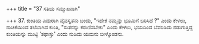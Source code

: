 +++
title = "37 ಸತಿಯ ಸಮ್ಮುಖನಾಗಿ"

+++
37. ಕುಂತಿಯ ಎದುರಾಗಿ ವೈವಸ್ವತನು ಬಂದು, "ಇದೇಕೆ ನಮ್ಮನ್ನು ಭೂಮಿಗೆ ಬರಿಸಿದೆ ?" ಎಂದು ಕೇಳಲು, ನಾಚಿಕೆಯಿಂದ ತಲೆಬಾಗಿದ ಕುಂತಿ, "ಸುತನನ್ನು ಕರುಣಿಸಬೇಕು" ಎಂದು ಕೇಳಲು, ಭಯದಿಂದ ಬೆವರಿಡಿದು ನಡುಗುತ್ತಿದ್ದ ಕುಂತಿಯನ್ನು ಮುಟ್ಟಿ 'ತಥಾಸ್ತು' ಎಂದು ನುಡಿದು ಯಮನು ಬೀಳ್ಕೊಂಡನು.